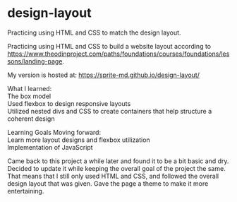 # design-layout
Practicing using HTML and CSS to match the design layout.

Practicing using HTML and CSS to build a website layout according to https://www.theodinproject.com/paths/foundations/courses/foundations/lessons/landing-page.

My version is hosted at: https://sprite-md.github.io/design-layout/

What I learned:  
The box model  
Used flexbox to design responsive layouts  
Utilized nested divs and CSS to create containers that help structure a coherent  design  

Learning Goals Moving forward:  
Learn more layout designs and flexbox utilization  
Implementation of JavaScript  


Came back to this project a while later and found it to be a bit basic and dry. Decided to update it while keeping the overall goal of the project the same. That means that I still only used HTML and CSS, and followed the overall design layout that was given. Gave the page a theme to make it more entertaining.  
